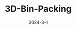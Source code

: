 ---
layout: default
modal-id: 5
title: 3D-Bin-Packing
short-caption: 3D-Bin-Packing
date: 2024-3-1
img: packing.gif
alt: image-alt
project-date: 2024-3-1
category: Computer Vision, Manipulation, NP-hard
github: https://github.com/JihaiZhao/Winter-project
link: packing
description: <p style="text-align:left;">This project uses the Franka Emika Panda arm to solve a 3D bin packing problem which is an optimization challenge that involves efficiently packing a set of items of different sizes into a container, while minimizing wasted space and maximizing space utilization. It uses computer vision to detect the dimension and location of the object needed to be packed, and it uses Moveit2 to plan the trajectories.</p><br><h4><strong>Video Demo</strong></h4><iframe width="700" height="450" src="https://www.youtube.com/embed/CVzJDIRWqrI" title="YouTube video player" frameborder="0" allow="accelerometer; autoplay; clipboard-write; encrypted-media; gyroscope; picture-in-picture; web-share" allowfullscreen></iframe><br><h4><strong>Object Detection</strong></h4><p style="text-align:left;">Detecting the dimension of the object and finding the precise location of the project are the keys in this project. A realsense D435 is mounted on the robot. The object was detected and tracked using the RGB camera data and depth data provided by the Intel RealSense camera. All potential objects are a red color, and their location is determined using color masking in OpenCV to isolate the red pixels in the camera’s view. A contour was drawn around the red area, and the centroid of the contour and four more points on the edges were found. Then the grasp position and orientation of the object were found. </br>The object will be placed on the “bin” and the robot will move to the observe position first. Once the camera detects an object appears, the robot will move to the top of the object to make sure the object is at the center of the camera to better detect the dimension of the object.</p> <img class="img-responsive" src="img/PACKING/1.png" alt="profile-pic" /><br><h4><strong>Grasping</strong></h4><p style="text-align:left;">In order to finish grasping/placing process accurately and reliably every time, a custom gripper was designed, as well as the shape of the objects. <br>The grasping process include 3 steps</p><ul><p style="text-align:left;">Move to the observe position</p></ul><ul><p style="text-align:left;">Move to the checking position (camera is on the top of the object)</p></ul><ul><p style="text-align:left;">Move to the actual position of the object and grasp it.</p></ul><p style="text-align:left;">A custom wrapper interface was used in controlling the robot during both grasping and placing. The purpose of the wrapper interface was to make implantation easier; it offers a simpler way of planning trajectories. The wrapper was write in <a href= "https://github.com/JihaiZhao/Botrista" >Making Pour Over Coffee with a Robot Arm</a> project</p></br><h4><strong>Packing</strong></h4><p style="text-align:left;">Here are some constraints in this project<span>:</span> 1. All objects are rectangular. 2. the high is the same. 3. The size of the container is 9cm*9cm*10cm. 4. the dimension of the incoming object is unknown, and the order is random. 5. The object can be placed wherever as long as it is in the bin. For this project, Best-fit algorithm was used to solve this 3D rectangular packing problem. Its input is a list of items of different sizes, the output the the location of the item to place. The best-fit algorithm uses the following heuristic<span>:</span></p><ul><li><p style="text-align:left;">It keeps a list of open bins, which is initially empty. </p></li><li><p style="text-align:left;">When an item arrives, it finds the bin with the maximum load into which the item can fit, if any. The load of a bin is defined as the sum of sizes of existing items in the bin before placing the new item. </p></li></ul><p style="text-align:left;">Here is a gif shows how this algorithm works</p><img class="img-responsive" src="img/PACKING/pack_py.gif" alt="profile-pic" /> <p style="text-align:left;">
---